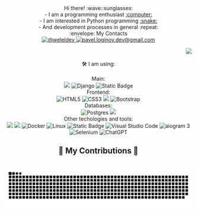 <!---
imper-dom/imper-dom is a ✨ special ✨ repository because its `README.md` (this file) appears on your GitHub profile.
You can click the Preview link to take a look at your changes.
--->
<div align="center">
    <div>Hi there! :wave::sunglasses:</div>
    <div> - I am a programming enthusiast <a href="https://www.google.com">:computer:<a/>
    <div> - I am interested in Python programming <a href="https://www.python.org">:snake:<a/></div> 
    <div> - And development processes in general :repeat:</div>
<div/>

<div>
  <div>:envelope: My Contacts <div/>
  <a href="https://t.me/AAAAA">
    <img src="https://img.shields.io/badge/@aaaaa-2CA5E0?style=flat&logo=telegram&logoColor=white" alt="@weleldev" />
  </a> 
  <a href="mailto:fdgdfgdgdgv@gmail.com">
      <img src="https://img.shields.io/badge/fdgdfgdgdgv.dev@gmail.com-%2314354c.svg?style=flat&logo=gmail&logoColor=red" alt="pavel.loginov.dev@gmail.com" />
    </a>
</div>


<p align="right">
<a href="https://www.codewars.com/users/imper-dom"><img src="https://www.codewars.com/users/imper-dom/badges/micro"/></a>
<p/>


<div>
  <div align="center">🛠️ I am using:<div/>
  <br/>
  <div>Main:<div/>
  <div>
    <img src="https://img.shields.io/badge/Python-yellow?logo=python">
    <img src="https://img.shields.io/badge/Django-%23092e20.svg?logo=django&logoColor=white&style=flat" alt="Django"/>
    <img alt="Static Badge" src="https://img.shields.io/badge/Flask-ffffff?logo=flask&labelColor=%23000000&color=000000">
  </div>
  <div>Frontend:<div/>
  <div>
    <img src="https://img.shields.io/badge/HTML5-%23e34f26.svg?logo=html5&logoColor=white&style=flat" alt="HTML5"/> 
    <img src="https://img.shields.io/badge/CSS3-%231572b6.svg?logo=css3&logoColor=white&style=flat" alt="CSS3"/> 
    <img <img src="https://img.shields.io/badge/SASS-8A2BE2?logo=sass"/> 
    <img src="https://img.shields.io/badge/Bootstrap-%237952b3.svg?logo=bootstrap&logoColor=white&style=flat" alt="Bootstrap"/>
  </div>
  <div>Databases:<div/>
  <div>
    <img src="https://img.shields.io/badge/Postgres-%23336791.svg?logo=postgresql&logoColor=white&style=flat" alt="Postgres"/>
    <img src="https://img.shields.io/badge/SQLite-%23003B57?logo=sqlite">
  <div/>
  <div>Other techologies and tools:<div/>
  <div>
  <img src="https://img.shields.io/badge/Git-%23ffffff?logo=git&logoColor=%23F05032">
  <img src="https://img.shields.io/badge/GitHub-%23e5e5e5?logo=github&logoColor=%23181717">
  <img src="https://img.shields.io/badge/Docker-%230db7ed.svg?style=flat&logo=docker&logoColor=white" alt="Docker"/> 
  <img src="https://img.shields.io/badge/Linux-%23fcc624.svg?logo=linux&logoColor=white&style=flat" alt="Linux"/> 
  <img alt="Static Badge" src="https://img.shields.io/badge/PyCharm-%230C9D58?logo=pycharm&logoColor=black">
  <img src="https://img.shields.io/badge/VS%20Code-0078d7.svg?style=flat&logo=visual-studio-code&logoColor=white" alt="Visual Studio Code"/>
  <img src="https://img.shields.io/badge/aiogram 3-%2300ADD8.svg?style=flat&logo=telegram&logoColor=white" alt="aiogram 3"/> 
  <img src="https://img.shields.io/badge/Selenium-%23009639.svg?style=flat&logo=selenium&logoColor=white" alt="Selenium"/>
  <img src="https://img.shields.io/badge/ChatGPT-%23000000.svg?style=flat&logo=openai&logoColor=white" alt="ChatGPT"/> 
<div/>


<div align="center">
  <h2>🐍 My Contributions 🐍</h2>
  <br>
  <img alt="snake eating my contributions" src="https://raw.githubusercontent.com/salesp07/salesp07/output/github-contribution-grid-snake.svg" />
  
  <br/><br/><br/>
</div>


<!---
| :pencil: **Tech Blog**| <a href="https://medium.com/@pavel.loginov.dev"><img src="https://img.shields.io/badge/Medium-12100E?style=flat&logo=medium&logoColor=white" alt="Medium" /></a> <a href="https://teletype.in/@loginovpavel"><img src="https://img.shields.io/badge/Teletype-2CA5E0?style=flat&logoColor=white" alt="Teletype" /></a>|
|:-|:-|
| 🚀 **Exist on**| <a href="https://www.codewars.com/users/-welel-"><img src="https://www.codewars.com/users/-welel-/badges/micro" /></a> <a href="https://stepik.org/users/45294126"><img src="https://img.shields.io/badge/Stekip-12100E?style=flat&logoColor=white" alt="Stepik" /></a>|
| :envelope: **My Contacts**| <a href="https://t.me/weleldev"><img src="https://img.shields.io/badge/@weleldev-2CA5E0?style=flat&logo=telegram&logoColor=white" alt="@weleldev" /></a> <a href="mailto:pavel.loginov.dev@gmail.com"><img src="https://img.shields.io/badge/-pavel.loginov.dev@gmail.com-%2314354c.svg?style=flat&logo=gmail&logoColor=red" alt="pavel.loginov.dev@gmail.com" /></a> |

<b>🛠️ I am using:</b>
|Main|
|:-:|
|<img src="https://img.shields.io/badge/Python-%2314354c.svg?logo=Python&logoColor=white&style=flat" alt="Python"/> <img src="https://img.shields.io/badge/Django-%23092e20.svg?logo=django&logoColor=white&style=flat" alt="Django"/>|
|**Frontend**|
|<img src="https://img.shields.io/badge/HTML5-%23e34f26.svg?logo=html5&logoColor=white&style=flat" alt="HTML5"/> <img src="https://img.shields.io/badge/CSS3-%231572b6.svg?logo=css3&logoColor=white&style=flat" alt="CSS3"/> <img src="https://img.shields.io/badge/Bootstrap-%237952b3.svg?logo=bootstrap&logoColor=white&style=flat" alt="Bootstrap"/>|
|**Databases**|
|<img src="https://img.shields.io/badge/Postgres-%23336791.svg?logo=postgresql&logoColor=white&style=flat" alt="Postgres"/>|
|**Other techologies and tools**|
|<img src="https://img.shields.io/badge/VS%20Code-0078d7.svg?style=flat&logo=visual-studio-code&logoColor=white" alt="Visual Studio Code"/> <img src="https://img.shields.io/badge/Markdown-%23000000.svg?style=flat&logo=markdown&logoColor=white" alt="Markdown"/> <img src="https://img.shields.io/badge/ChatGPT-%23000000.svg?style=flat&logo=openai&logoColor=white" alt="ChatGPT"/> <img src="https://img.shields.io/badge/Linux-%23fcc624.svg?logo=linux&logoColor=white&style=flat" alt="Linux"/> <img src="https://img.shields.io/badge/git-%23d22128.svg?logo=git&logoColor=white&style=flat" alt="Git"/> <img src="https://img.shields.io/badge/Docker-%230db7ed.svg?style=flat&logo=docker&logoColor=white" alt="Docker"/> <img src="https://img.shields.io/badge/aiogram 3-%2300ADD8.svg?style=flat&logo=telegram&logoColor=white" alt="aiogram 3"/> <img src="https://img.shields.io/badge/Selenium-%23009639.svg?style=flat&logo=selenium&logoColor=white" alt="Selenium"/>|
--->
